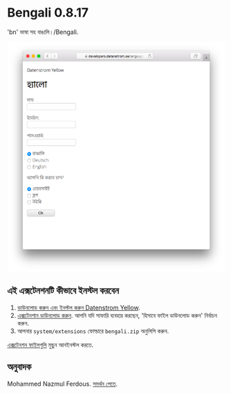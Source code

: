 Bengali 0.8.17
==============
'bn' ভাষা সহ বাঙালি।/Bengali.

<p align="center"><img src="bengali-screenshot.png?raw=true" alt="Screenshot"></p>

## এই এক্সটেনশনটি কীভাবে ইনস্টল করবেন

1. [ডাউনলোড করুন এবং ইনস্টল করুন Datenstrom Yellow](https://github.com/datenstrom/yellow/).
2. [এক্সটেনশান ডাউনলোড করুন](https://github.com/datenstrom/yellow-extensions/raw/master/zip/bengali.zip). আপনি যদি সাফারি ব্যবহার করছেন, 'হিসাবে ফাইল ডাউনলোড করুন' নির্বাচন করুন.
3. আপনার `system/extensions` ফোল্ডারে `bengali.zip` অনুলিপি করুন.

[এক্সটেনশন ফাইলগুলি](extension.ini) মুছুন আনইনস্টল করতে.

## অনুবাদক

Mohammed Nazmul Ferdous. [সমর্থন পেতে](https://datenstrom.se/yellow/help/).
